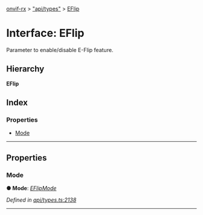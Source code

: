 [onvif-rx](../README.md) > ["api/types"](../modules/_api_types_.md) > [EFlip](../interfaces/_api_types_.eflip.md)

# Interface: EFlip

Parameter to enable/disable E-Flip feature.

## Hierarchy

**EFlip**

## Index

### Properties

* [Mode](_api_types_.eflip.md#mode)

---

## Properties

<a id="mode"></a>

###  Mode

**● Mode**: *[EFlipMode](../enums/_api_types_.eflipmode.md)*

*Defined in [api/types.ts:2138](https://github.com/patrickmichalina/onvif-rx/blob/034e4d6/src/api/types.ts#L2138)*

___

